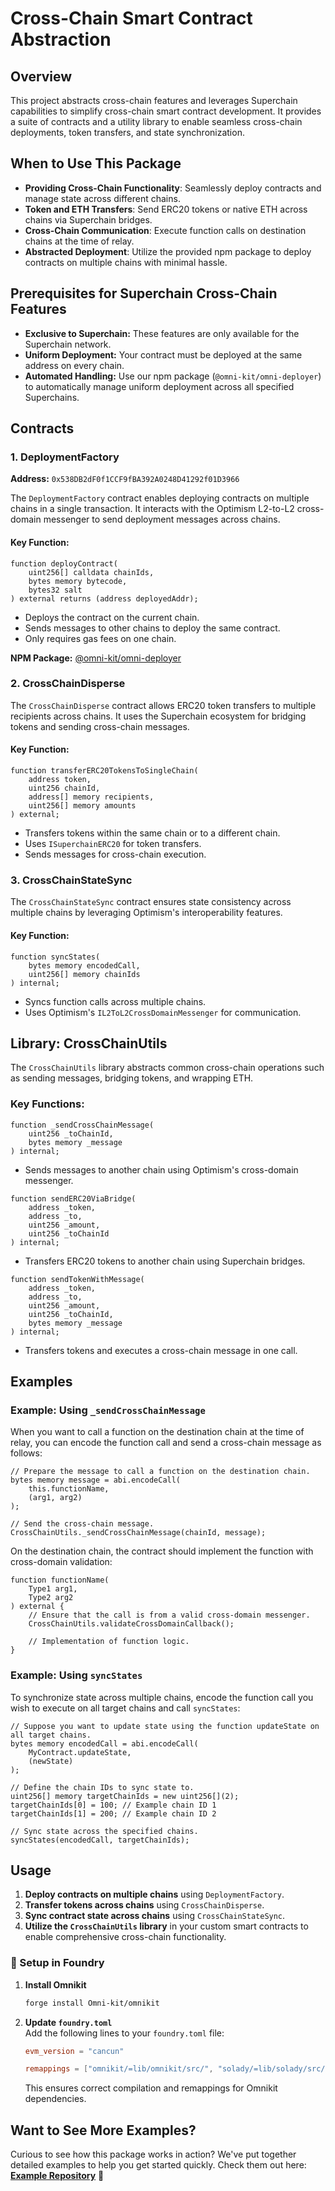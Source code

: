 # Cross-Chain Smart Contract Abstraction

## Overview

This project abstracts cross-chain features and leverages Superchain capabilities to simplify cross-chain smart contract development. It provides a suite of contracts and a utility library to enable seamless cross-chain deployments, token transfers, and state synchronization.

## When to Use This Package

- **Providing Cross-Chain Functionality**: Seamlessly deploy contracts and manage state across different chains.
- **Token and ETH Transfers**: Send ERC20 tokens or native ETH across chains via Superchain bridges.
- **Cross-Chain Communication**: Execute function calls on destination chains at the time of relay.
- **Abstracted Deployment**: Utilize the provided npm package to deploy contracts on multiple chains with minimal hassle.

## Prerequisites for Superchain Cross-Chain Features

- **Exclusive to Superchain:** These features are only available for the Superchain network.
- **Uniform Deployment:** Your contract must be deployed at the same address on every chain.
- **Automated Handling:** Use our npm package (`@omni-kit/omni-deployer`) to automatically manage uniform deployment across all specified Superchains.

## Contracts

### 1. DeploymentFactory

**Address:** `0x538DB2dF0f1CCF9fBA392A0248D41292f01D3966`

The `DeploymentFactory` contract enables deploying contracts on multiple chains in a single transaction. It interacts with the Optimism L2-to-L2 cross-domain messenger to send deployment messages across chains.

#### Key Function:

```solidity
function deployContract(
    uint256[] calldata chainIds,
    bytes memory bytecode,
    bytes32 salt
) external returns (address deployedAddr);
```

- Deploys the contract on the current chain.
- Sends messages to other chains to deploy the same contract.
- Only requires gas fees on one chain.

**NPM Package:** [@omni-kit/omni-deployer](https://www.npmjs.com/package/@omni-kit/omni-deployer)

### 2. CrossChainDisperse

The `CrossChainDisperse` contract allows ERC20 token transfers to multiple recipients across chains. It uses the Superchain ecosystem for bridging tokens and sending cross-chain messages.

#### Key Function:

```solidity
function transferERC20TokensToSingleChain(
    address token,
    uint256 chainId,
    address[] memory recipients,
    uint256[] memory amounts
) external;
```

- Transfers tokens within the same chain or to a different chain.
- Uses `ISuperchainERC20` for token transfers.
- Sends messages for cross-chain execution.

### 3. CrossChainStateSync

The `CrossChainStateSync` contract ensures state consistency across multiple chains by leveraging Optimism's interoperability features.

#### Key Function:

```solidity
function syncStates(
    bytes memory encodedCall,
    uint256[] memory chainIds
) internal;
```

- Syncs function calls across multiple chains.
- Uses Optimism's `IL2ToL2CrossDomainMessenger` for communication.

## Library: CrossChainUtils

The `CrossChainUtils` library abstracts common cross-chain operations such as sending messages, bridging tokens, and wrapping ETH.

### Key Functions:

```solidity
function _sendCrossChainMessage(
    uint256 _toChainId,
    bytes memory _message
) internal;
```

- Sends messages to another chain using Optimism's cross-domain messenger.

```solidity
function sendERC20ViaBridge(
    address _token,
    address _to,
    uint256 _amount,
    uint256 _toChainId
) internal;
```

- Transfers ERC20 tokens to another chain using Superchain bridges.

```solidity
function sendTokenWithMessage(
    address _token,
    address _to,
    uint256 _amount,
    uint256 _toChainId,
    bytes memory _message
) internal;
```

- Transfers tokens and executes a cross-chain message in one call.

## Examples

### Example: Using `_sendCrossChainMessage`

When you want to call a function on the destination chain at the time of relay, you can encode the function call and send a cross-chain message as follows:

```solidity
// Prepare the message to call a function on the destination chain.
bytes memory message = abi.encodeCall(
    this.functionName,
    (arg1, arg2)
);

// Send the cross-chain message.
CrossChainUtils._sendCrossChainMessage(chainId, message);
```

On the destination chain, the contract should implement the function with cross-domain validation:

```solidity
function functionName(
    Type1 arg1,
    Type2 arg2
) external {
    // Ensure that the call is from a valid cross-domain messenger.
    CrossChainUtils.validateCrossDomainCallback();

    // Implementation of function logic.
}
```

### Example: Using `syncStates`

To synchronize state across multiple chains, encode the function call you wish to execute on all target chains and call `syncStates`:

```solidity
// Suppose you want to update state using the function updateState on all target chains.
bytes memory encodedCall = abi.encodeCall(
    MyContract.updateState,
    (newState)
);

// Define the chain IDs to sync state to.
uint256[] memory targetChainIds = new uint256[](2);
targetChainIds[0] = 100; // Example chain ID 1
targetChainIds[1] = 200; // Example chain ID 2

// Sync state across the specified chains.
syncStates(encodedCall, targetChainIds);
```

## Usage

1. **Deploy contracts on multiple chains** using `DeploymentFactory`.
2. **Transfer tokens across chains** using `CrossChainDisperse`.
3. **Sync contract state across chains** using `CrossChainStateSync`.
4. **Utilize the `CrossChainUtils` library** in your custom smart contracts to enable comprehensive cross-chain functionality.

### **🔧 Setup in Foundry**

1. **Install Omnikit**
   ```sh
   forge install Omni-kit/omnikit
   ```
2. **Update `foundry.toml`**  
    Add the following lines to your `foundry.toml` file:

   ```toml
   evm_version = "cancun"

   remappings = ["omnikit/=lib/omnikit/src/", "solady/=lib/solady/src/"]
   ```

   This ensures correct compilation and remappings for Omnikit dependencies.

## Want to See More Examples?

Curious to see how this package works in action? We've put together detailed examples to help you get started quickly. Check them out here: **[Example Repository](https://github.com/Omni-kit/omnikit-examples)** 🚀
